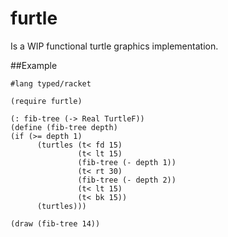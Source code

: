 furtle
======

Is a WIP functional turtle graphics implementation.

##Example

    #lang typed/racket
    
    (require furtle)
    
    (: fib-tree (-> Real TurtleF))
    (define (fib-tree depth)
    (if (>= depth 1)
          (turtles (t< fd 15)
                   (t< lt 15)
                   (fib-tree (- depth 1))
                   (t< rt 30)
                   (fib-tree (- depth 2))
                   (t< lt 15)
                   (t< bk 15))
          (turtles)))
    
    (draw (fib-tree 14))
   
  
